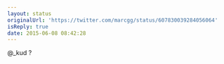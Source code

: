 ```yaml
---
layout: status
originalUrl: 'https://twitter.com/marcgg/status/607830039284056064'
isReply: true
date: 2015-06-08 08:42:28
---
```


@_kud ?

